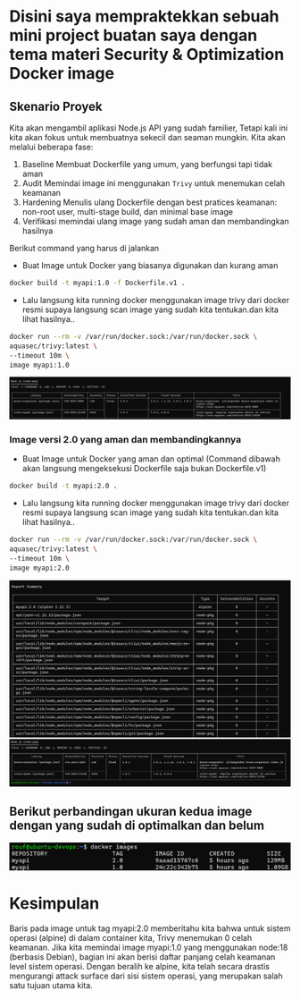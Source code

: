 # Disini saya mempraktekkan sebuah mini project buatan saya dengan tema materi Security & Optimization Docker image 

## Skenario Proyek
Kita akan mengambil aplikasi Node.js API yang sudah familier, Tetapi kali ini kita akan fokus untuk membuatnya sekecil dan seaman mungkin. Kita akan melalui beberapa fase:

1. Baseline Membuat Dockerfile yang umum, yang berfungsi tapi tidak aman
2. Audit Memindai image ini menggunakan `Trivy` untuk menemukan celah keamanan
3. Hardening Menulis ulang Dockerfile dengan best pratices keamanan: non-root user, multi-stage build, dan minimal base image  
4. Verifikasi memindai ulang image yang sudah aman dan membandingkan hasilnya

Berikut command yang harus di jalankan

- Buat Image untuk Docker yang biasanya digunakan dan kurang aman
```bash
docker build -t myapi:1.0 -f Dockerfile.v1 .
```
- Lalu langsung kita running docker menggunakan image trivy dari docker resmi supaya langsung scan image yang sudah kita tentukan.dan kita lihat hasilnya..
```bash
docker run --rm -v /var/run/docker.sock:/var/run/docker.sock \
aquasec/trivy:latest \
--timeout 10m \
image myapi:1.0
```
![Hasil scan trivy untuk Docker v.1.0](image/docker-security%201.0.png)

### Image versi 2.0 yang aman dan membandingkannya 

- Buat Image untuk Docker yang aman dan optimal (Command dibawah akan langsung mengeksekusi Dockerfile saja bukan Dockerfile.v1)
```bash
docker build -t myapi:2.0 .
```
- Lalu langsung kita running docker menggunakan image trivy dari docker resmi supaya langsung scan image yang sudah kita tentukan.dan kita lihat hasilnya..
```bash
docker run --rm -v /var/run/docker.sock:/var/run/docker.sock \
aquasec/trivy:latest \
--timeout 10m \
image myapi:2.0
```
![Hasil scan trivy untuk Docker v.1.0](image/docker%20security%202.0.png)
![Hasil scan trivy untuk Docker v.1.0](image/docker%20security%202.0%20v2%20.png)

## Berikut perbandingan ukuran kedua image dengan yang sudah di optimalkan dan belum
![Hasil scan trivy untuk Docker v.1.0](image/images.png)

# Kesimpulan
Baris pada image untuk tag myapi:2.0 memberitahu kita bahwa untuk sistem operasi (alpine) di dalam container kita, Trivy menemukan 0 celah keamanan.
Jika kita memindai image myapi:1.0 yang menggunakan node:18 (berbasis Debian), bagian ini akan berisi daftar panjang celah keamanan level sistem operasi. Dengan beralih ke alpine, kita telah secara drastis mengurangi attack surface dari sisi sistem operasi, yang merupakan salah satu tujuan utama kita.

